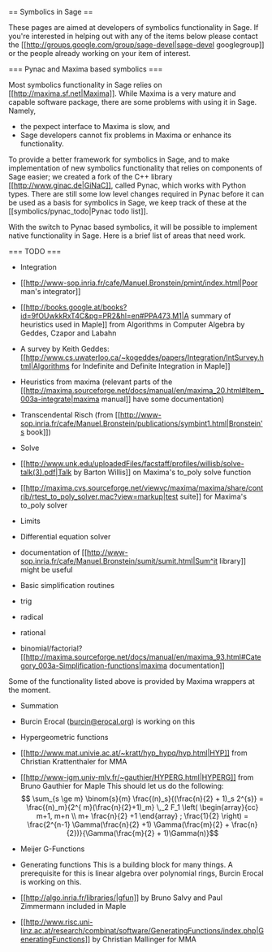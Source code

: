 == Symbolics in Sage ==

These pages are aimed at developers of symbolics functionality in Sage. If you're interested in helping out with any of the items below please contact the [[http://groups.google.com/group/sage-devel|sage-devel googlegroup]] or the people already working on your item of interest.

=== Pynac and Maxima based symbolics ===

Most symbolics functionality in Sage relies on [[http://maxima.sf.net|Maxima]]. While Maxima is a very mature and capable software package, there are some problems with using it in Sage. Namely,
  * the pexpect interface to Maxima is slow, and
  * Sage developers cannot fix problems in Maxima or enhance its functionality.

To provide a better framework for symbolics in Sage, and to make implementation of new symbolics functionality that relies on components of Sage easier; we created a fork of the C++ library [[http://www.ginac.de|GiNaC]], called Pynac, which works with Python types. There are still some low level changes required in Pynac before it can be used as a basis for symbolics in Sage, we keep track of these at the [[symbolics/pynac_todo|Pynac todo list]].

With the switch to Pynac based symbolics, it will be possible to implement native functionality in Sage. Here is a brief list of areas that need work.

=== TODO ===

 * Integration
  * [[http://www-sop.inria.fr/cafe/Manuel.Bronstein/pmint/index.html|Poor man's integrator]]
  * [[http://books.google.at/books?id=9fOUwkkRxT4C&pg=PR2&hl=en#PPA473,M1|A summary of heuristics used in Maple]] from Algorithms in Computer Algebra by Geddes, Czapor and Labahn
  * A survey by Keith Geddes: [[http://www.cs.uwaterloo.ca/~kogeddes/papers/Integration/IntSurvey.html|Algorithms for Indefinite and Definite Integration in Maple]] 
  * Heuristics from maxima (relevant parts of the [[http://maxima.sourceforge.net/docs/manual/en/maxima_20.html#Item_003a-integrate|maxima manual]] have some documentation)
  * Transcendental Risch (from [[http://www-sop.inria.fr/cafe/Manuel.Bronstein/publications/symbint1.html|Bronstein's book]])

 * Solve
  * [[http://www.unk.edu/uploadedFiles/facstaff/profiles/willisb/solve-talk(3).pdf|Talk by Barton Willis]] on Maxima's to_poly solve function
  * [[http://maxima.cvs.sourceforge.net/viewvc/maxima/maxima/share/contrib/rtest_to_poly_solver.mac?view=markup|test suite]] for Maxima's to_poly solver

 * Limits

 * Differential equation solver
  * documentation of [[http://www-sop.inria.fr/cafe/Manuel.Bronstein/sumit/sumit.html|Sum^it library]] might be useful

 * Basic simplification routines
  * trig
  * radical
  * rational
  * binomial/factorial?
   [[http://maxima.sourceforge.net/docs/manual/en/maxima_93.html#Category_003a-Simplification-functions|maxima documentation]]

Some of the functionality listed above is provided by Maxima wrappers at the moment.

 * Summation
  * Burcin Erocal (burcin@erocal.org) is working on this

 * Hypergeometric functions
  * [[http://www.mat.univie.ac.at/~kratt/hyp_hypq/hyp.html|HYP]] from Christian Krattenthaler for MMA
  * [[http://www-igm.univ-mlv.fr/~gauthier/HYPERG.html|HYPERG]] from Bruno Gauthier for Maple
   This should let us do the following:
   $$ \sum_{s \ge m} \binom{s}{m} \frac{(n)_s}{(\frac{n}{2} + 1)_s 2^{s}} = \frac{(n)_m}{2^{
m}(\frac{n}{2}+1)_m} \,_2 F_1 \left( \begin{array}{cc} m+1, m+n \\ m+ \frac{n}{2} +1 \end{array} ; \frac{1}{2} \right) = \frac{2^{n-1} \Gamma(\frac{n}{2} +1) \Gamma(\frac{m}{2} + \frac{n}{2})}{\Gamma(\frac{m}{2} + 1)\Gamma(n)}$$
 * Meijer G-Functions

 * Generating functions
  This is a building block for many things. A prerequisite for this is linear algebra over polynomial rings, Burcin Erocal is working on this.
  * [[http://algo.inria.fr/libraries/|gfun]] by Bruno Salvy and Paul Zimmermann included in Maple
  * [[http://www.risc.uni-linz.ac.at/research/combinat/software/GeneratingFunctions/index.php|GeneratingFunctions]] by Christian Mallinger for MMA

  
